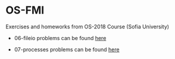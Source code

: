 # OS-FMI

Exercises and homeworks from OS-2018 Course (Sofia University)

* 06-fileio problems can be found [here](https://github.com/avelin/fmi-os-code/tree/master/06.c.file.input.output)

* 07-processes problems can be found [here](https://github.com/avelin/fmi-os-code/tree/master/07.c.processes)


